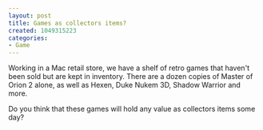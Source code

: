 ```yaml
--- 
layout: post
title: Games as collectors items?
created: 1049315223
categories: 
- Game
---
```

Working in a Mac retail store, we have a shelf of retro games that haven't been sold but are kept in inventory.  There are a dozen copies of Master of Orion 2 alone, as well as Hexen, Duke Nukem 3D, Shadow Warrior and more.

Do you think that these games will hold any value as collectors items some day?

